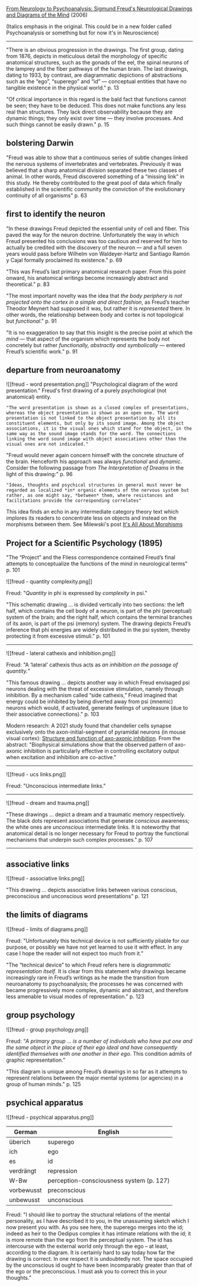 [From Neurology to Psychoanalysis: Sigmund Freud's Neurological Drawings and Diagrams of the Mind](https://www.amazon.com/Neurology-Psychoanalysis-Neurological-Drawings-Diagrams/dp/B000MEK1B2) (2006)

(Italics emphasis in the original. This could be in a new folder called Psychoanalysis or something but for now it's in Neuroscience)

---

"There is an obvious progression in the drawings. The first group, dating from 1876, depicts in meticulous detail the morphology of specific anatomical structures, such as the gonads of the eel, the spinal neurons of the lamprey and the fiber pathways of the human brain. The last drawings, dating to 1933, by contrast, are diagrammatic depictions of abstractions such as the “ego”, “superego” and “id” — conceptual entities that have no tangible existence in the physical world." p. 13

"Of critical importance in this regard is the bald fact that functions cannot be seen; they have to be deduced. This does not make functions any less real than structures. They lack direct observability because they are dynamic things; they only exist over time — they involve processes. And such things cannot be easily drawn." p. 15

## bolstering Darwin

"Freud was able to show that a continuous series of subtle changes linked the nervous systems of invertebrates and vertebrates. Previously it was believed that a sharp anatomical division separated these two classes of animal. In other words, Freud discovered something of a “missing link” in this study. He thereby contributed to the great pool of data which finally established in the scientific community the conviction of the evolutionary continuity of all organisms" p. 63

## first to identify the neuron

"In these drawings Freud depicted the essential unity of cell and fiber. This paved the way for the neuron doctrine. Unfortunately the way in which Freud presented his conclusions was too cautious and reserved for him to actually be credited with the discovery of the neuron — and a full seven years would pass before Wilhelm von Waldeyer-Hartz and Santiago Ramón y Cajal formally proclaimed its existence." p. 69

"This was Freud’s last primary anatomical research paper. From this point onward, his anatomical writings become increasingly abstract and theoretical." p. 83

"The most important novelty was the idea that *the body periphery is not projected onto the cortex in a simple and direct fashion*, as Freud’s teacher Theodor Meynert had supposed it was, but rather it is *represented* there. In other words, the relationship between body and cortex is not topological but *functional*." p. 91

"It is no exaggeration to say that this insight is the precise point at which the *mind* — that aspect of the organism which represents the body not concretely but rather *functionally, abstractly and symbolically* — entered Freud’s scientific work." p. 91

## departure from neuroanatomy

![[freud - word presentation.png]]
"Psychological diagram of the word presentation." Freud's first drawing of a purely psychological (not anatomical) entity.

    "The word presentation is shown as a closed complex of presentations, whereas the object presentation is shown as an open one. The word presentation is not linked to the object presentation by all its constituent elements, but only by its sound image. Among the object associations, it is the visual ones which stand for the object, in the same way as the sound image stands for the word. The connections linking the word sound image with object associations other than the visual ones are not indicated."

"Freud would never again concern himself with the concrete structure of the brain. Henceforth his approach was always *functional* and *dynamic*. Consider the following passage from *The Interpretation of Dreams* in the light of this drawing:" p. 96

    "Ideas, thoughts and psychical structures in general must never be regarded as localized *in* organic elements of the nervous system but rather, as one might say, *between* them, where resistances and facilitations provide the corresponding correlates"
    
This idea finds an echo in any intermediate category theory text which implores its readers to concentrate less on objects and instead on the morphisms between them. See Milewski's post [It's All About Morphisms](https://bartoszmilewski.com/2015/11/17/its-all-about-morphisms/)

## Project for a Scientific Psychology (1895)

"The “Project” and the Fliess correspondence contained Freud’s final attempts to conceptualize the functions of the mind in neurological terms" p. 101

![[freud - quantity complexity.png]]

Freud: "*Quantity* in phi is expressed by *complexity* in psi."

"This schematic drawing ... is divided vertically into two sections: the left half, which contains the cell body of a neuron, is part of the phi (perceptual) system of the brain; and the right half, which contains the terminal branches of its axon, is part of the psi (memory) system. The drawing depicts Freud’s inference that phi energies are widely distributed in the psi system, thereby protecting it from excessive stimuli." p. 101

---

![[freud - lateral cathexis and inhibition.png]]

Freud: "A ‘lateral’ cathexis thus acts as *an inhibition on the passage of quantity.*"

"This famous drawing ... depicts another way in which Freud envisaged psi neurons dealing with the threat of excessive stimulation, namely through inhibition. By a mechanism called “side cathexis,” Freud imagined that energy could be inhibited by being diverted away from psi (mnemic) neurons which would, if activated, generate feelings of unpleasure (due to their associative connections)." p. 103

Modern research:  A 2021 study found that chandelier cells synapse exclusively onto the axon-initial-segment of pyramidal neurons (in mouse visual cortex): [Structure and function of axo-axonic inhibition](https://doi.org/10.7554/eLife.73783).  From the abstract: "Biophysical simulations show that the observed pattern of axo-axonic inhibition is particularly effective in controlling excitatory output when excitation and inhibition are co-active."

---

![[freud - ucs links.png]]

Freud: "Unconscious intermediate links."

---

![[freud - dream and trauma.png]]

"These drawings ... depict a dream and a traumatic memory respectively. The black dots represent associations that generate *conscious* awareness; the white ones are *unconscious* intermediate links. It is noteworthy that anatomical detail is no longer necessary for Freud to portray the functional mechanisms that underpin such complex processes." p. 107
    
---

## associative links

![[freud - associative links.png]]

"This drawing ... depicts associative links between various conscious, preconscious and unconscious word presentations" p. 121


## the limits of diagrams

![[freud - limits of diagrams.png]]

Freud: "Unfortunately this technical device is not sufficiently pliable for our purpose, or possibly we have not yet learned to use it with effect. In any case I hope the reader will not expect too much from it."

"The “technical device” to which Freud refers here is *diagrammatic representation itself*. It is clear from this statement why drawings became increasingly rare in Freud’s writings as he made the transition from neuroanatomy to psychoanalysis; the processes he was concerned with became progressively more complex, dynamic and abstract, and therefore less amenable to visual modes of representation." p. 123

## group psychology

![[freud - group psychology.png]]

Freud: “*A primary group … is a number of individuals who have put one and the same object in the place of their ego ideal and have consequently identified themselves with one another in their ego*. This condition admits of graphic representation.”

"This diagram is unique among Freud’s drawings in so far as it attempts to represent relations between the major mental systems (or agencies) in a group of human minds." p. 125

## psychical apparatus

![[freud - psychical apparatus.png]]

| German     | English                                  |
| ---------- | ---------------------------------------- |
| überich    | superego                                 |
| ich        | ego                                      |
| es         | id                                       |
| verdrängt  | repression                               |
| W-Bw       | perception-consciousness system (p. 127) |
| vorbewusst | preconscious                             |
| unbewusst  | unconscious                              |

Freud: "I should like to portray the structural relations of the mental personality, as I have described it to you, in the unassuming sketch which I now present you with. As you see here, the superego merges into the id; indeed as heir to the Oedipus complex it has intimate relations with the id; it is more remote than the ego from the perceptual system. The id has intercourse with the external world only through the ego – at least, according to the diagram. It is certainly hard to say today how far the drawing is correct. In one respect it is undoubtedly not. The space occupied by the unconscious id ought to have been incomparably greater than that of the ego or the preconscious. I must ask you to correct this in your thoughts.”
